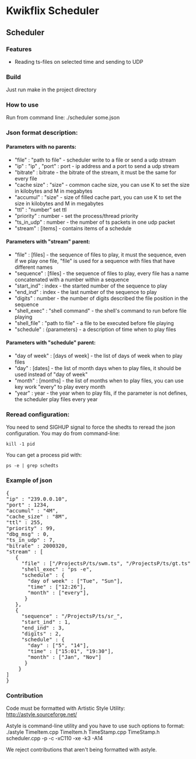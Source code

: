 # Kwikflix Scheduler
## Scheduler

### Features

* Reading ts-files on selected time and sending to UDP
 
### Build

Just run make in the project directory

### How to use

Run from command line: 
./scheduler some.json

### Json format description:

#### Parameters with no parents:

* "file" : "path to file" - scheduler write to a file or send a udp stream
* "ip" : "ip" , "port" : port - ip address and a port to send a udp stream
* "bitrate" : bitrate - the bitrate of the stream, it must be the same for every file
* "cache size" : "size" - common cache size, you can use K to set the size in kilobytes and M in megabytes
* "accumul" : "size" - size of filled cache part, you can use K to set the size in kilobytes and M in megabytes
* "ttl" : "number" set ttl
* "priority" : number - set the process/thread priority
* "ts_in_udp" : number - the number of ts packets in one udp packet
* "stream" : [items] - contains items of a schedule

#### Parameters with "stream" parent:

* "file" : [files] - the sequence of files to play, it must the sequence, even if we play one file, "file" is used for a sequence with files that have different names
* "sequence" : [files] - the sequence of files to play, every file has a name concatenated with a number within a sequence
* "start_ind" : index - the started number of the sequence to play
* "end_ind" : index - the last number of the sequence to play
* "digits" : number - the number of digits described the file position in the sequence
* "shell_exec" : "shell command" - the shell's command to run before file playing
* "shell_file" : "path to file" - a file to be executed before file playing
* "schedule" : {parameters} - a description of time when to play files

#### Parameters with "schedule" parent:

* "day of week" : [days of week] - the list of days of week when to play files
* "day" : [dates] - the list of month days when to play files, it should be used instead of "day of week"
* "month" : [months] - the list of months when to play files, you can use key work "every" to play every month
* "year" : year - the year when to play fils, if the parameter is not defines, the scheduler play files every year

### Reread configuration:

You need to send SIGHUP signal to force the shedts to reread the json configuration. You may do from command-line:<br>
```
kill -1 pid
```
You can get a process pid with:<br>
```
ps -e | grep schedts
```


### Example of json
<pre>
{
"ip" : "239.0.0.10",
"port" : 1234,
"accumul" : "4M",
"cache_size" : "8M",
"ttl" : 255,
"priority" : 99,
"dbg_msg" : 0,
"ts_in_udp" : 7,
"bitrate" : 2000320,
"stream" : [
   {
     "file" : ["/ProjectsP/ts/swm.ts", "/ProjectsP/ts/gt.ts"],
     "shell_exec" : "ps -e",
     "schedule" : {
       "day of week" : ["Tue", "Sun"],
       "time" : ["12:26"],
       "month" : ["every"],
      }
   },
   {
     "sequence" : "/ProjectsP/ts/sr_",
     "start_ind" : 1,
     "end_ind" : 3,
     "digits" : 2,
     "schedule" : {
       "day" : ["5", "14"],
       "time" : ["15:01", "19:30"],
       "month" : ["Jan", "Nov"]
      }
    }
]
}
</pre>

### Contribution

Code must be formatted with Artistic Style Utility: http://astyle.sourceforge.net/

Astyle is command-line utility and you have to use such options to format:
./astyle TimeItem.cpp TimeItem.h TimeStamp.cpp TimeStamp.h scheduler.cpp -p -c -xC110 -xe -k3 -A14

We reject contributions that aren't being formatted with astyle.

